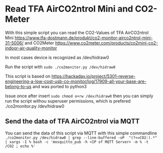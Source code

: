 # Read TFA AirCO2ntrol Mini and CO2-Meter

With this simple script you can read the CO2-Values of TFA AirCO2ntrol Mini https://www.tfa-dostmann.de/produkt/co2-monitor-airco2ntrol-mini-31-5006/ and CO2Meter https://www.co2meter.com/products/co2mini-co2-indoor-air-quality-monitor

In most cases device is recognized as /dev/hidraw0

Run the script with `sudo ./co2monitor.py /dev/hidraw0`

This script is based on https://hackaday.io/project/5301-reverse-engineering-a-low-cost-usb-co-monitor/log/17909-all-your-base-are-belong-to-us and was ported to python3

Issue once after insert `sudo chmod o+rw /dev/hidraw0` then you can simply run the script withou superuser permissions, which is prefered ./co2monitor.py /dev/hidraw0

## Send the data of TFA AirCO2ntrol via MQTT

You can send the data of this script via MQTT with this simple commandline
`./co2monitor.py /dev/hidraw0 | grep --line-buffered -oP  "(?<=CO2:).*" | xargs -I % bash -c 'mosquitto_pub -h <IP of MQTT Server> -m % -t /CO2 ; echo %'`